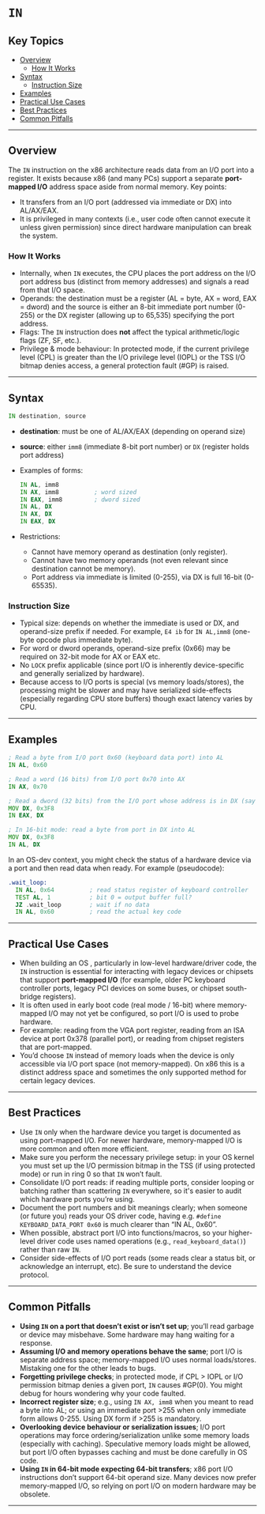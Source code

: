 # `IN`

## Key Topics

* [Overview](#overview)
  * [How It Works](#how-it-works)
* [Syntax](#syntax)
  * [Instruction Size](#instruction-size)
* [Examples](#examples)
* [Practical Use Cases](#practical-use-cases)
* [Best Practices](#best-practices)
* [Common Pitfalls](#common-pitfalls)

---

## Overview

The `IN` instruction on the x86 architecture reads data from an I/O port into a register. It exists because x86 (and many PCs) support a separate **port-mapped I/O** address space aside from normal memory. Key points:

* It transfers from an I/O port (addressed via immediate or DX) into AL/AX/EAX.
* It is privileged in many contexts (i.e., user code often cannot execute it unless given permission) since direct hardware manipulation can break the system.

### How It Works

* Internally, when `IN` executes, the CPU places the port address on the I/O port address bus (distinct from memory addresses) and signals a read from that I/O space.
* Operands: the destination must be a register (AL = byte, AX = word, EAX = dword) and the source is either an 8-bit immediate port number (0-255) or the DX register (allowing up to 65,535) specifying the port address.
* Flags: The `IN` instruction does **not** affect the typical arithmetic/logic flags (ZF, SF, etc.).
* Privilege & mode behaviour: In protected mode, if the current privilege level (CPL) is greater than the I/O privilege level (IOPL) or the TSS I/O bitmap denies access, a general protection fault (#GP) is raised.

---

## Syntax

```asm
IN destination, source
```

* **destination**: must be one of AL/AX/EAX (depending on operand size)
* **source**: either `imm8` (immediate 8-bit port number) or `DX` (register holds port address)
* Examples of forms:

  ```asm
  IN AL, imm8
  IN AX, imm8          ; word sized
  IN EAX, imm8         ; dword sized
  IN AL, DX
  IN AX, DX
  IN EAX, DX
  ```
* Restrictions:

  * Cannot have memory operand as destination (only register).
  * Cannot have two memory operands (not even relevant since destination cannot be memory).
  * Port address via immediate is limited (0-255), via DX is full 16-bit (0-65535).

### Instruction Size

* Typical size: depends on whether the immediate is used or DX, and operand-size prefix if needed. For example, `E4 ib` for `IN AL,imm8` (one-byte opcode plus immediate byte).
* For word or dword operands, operand-size prefix (0x66) may be required on 32-bit mode for AX or EAX etc.
* No `LOCK` prefix applicable (since port I/O is inherently device-specific and generally serialized by hardware).
* Because access to I/O ports is special (vs memory loads/stores), the processing might be slower and may have serialized side-effects (especially regarding CPU store buffers) though exact latency varies by CPU.

---

## Examples

```asm
; Read a byte from I/O port 0x60 (keyboard data port) into AL
IN AL, 0x60

; Read a word (16 bits) from I/O port 0x70 into AX
IN AX, 0x70

; Read a dword (32 bits) from the I/O port whose address is in DX (say DX = 0x3F8)
MOV DX, 0x3F8
IN EAX, DX

; In 16-bit mode: read a byte from port in DX into AL
MOV DX, 0x3F8
IN AL, DX
```

In an OS-dev context, you might check the status of a hardware device via a port and then read data when ready. For example (pseudocode):

```asm
.wait_loop:
  IN AL, 0x64          ; read status register of keyboard controller
  TEST AL, 1           ; bit 0 = output buffer full?
  JZ .wait_loop        ; wait if no data
  IN AL, 0x60          ; read the actual key code
```

---

## Practical Use Cases

* When building an OS , particularly in low-level hardware/driver code, the `IN` instruction is essential for interacting with legacy devices or chipsets that support **port-mapped I/O** (for example, older PC keyboard controller ports, legacy PCI devices on some buses, or chipset south-bridge registers).
* It is often used in early boot code (real mode / 16-bit) where memory-mapped I/O may not yet be configured, so port I/O is used to probe hardware.
* For example: reading from the VGA port register, reading from an ISA device at port 0x378 (parallel port), or reading from chipset registers that are port-mapped.
* You’d choose `IN` instead of memory loads when the device is only accessible via I/O port space (not memory-mapped). On x86 this is a distinct address space and sometimes the only supported method for certain legacy devices.

---

## Best Practices

* Use `IN` only when the hardware device you target is documented as using port-mapped I/O. For newer hardware, memory-mapped I/O is more common and often more efficient.
* Make sure you perform the necessary privilege setup: in your OS kernel you must set up the I/O permission bitmap in the TSS (if using protected mode) or run in ring 0 so that `IN` won’t fault.
* Consolidate I/O port reads: if reading multiple ports, consider looping or batching rather than scattering `IN` everywhere, so it's easier to audit which hardware ports you’re using.
* Document the port numbers and bit meanings clearly; when someone (or future you) reads your OS driver code, having e.g. `#define KEYBOARD_DATA_PORT 0x60` is much clearer than “IN AL, 0x60”.
* When possible, abstract port I/O into functions/macros, so your higher-level driver code uses named operations (e.g., `read_keyboard_data()`) rather than raw `IN`.
* Consider side-effects of I/O port reads (some reads clear a status bit, or acknowledge an interrupt, etc). Be sure to understand the device protocol.

---

## Common Pitfalls

* **Using `IN` on a port that doesn’t exist or isn’t set up**; you’ll read garbage or device may misbehave. Some hardware may hang waiting for a response.
* **Assuming I/O and memory operations behave the same**; port I/O is separate address space; memory-mapped I/O uses normal loads/stores. Mistaking one for the other leads to bugs.
* **Forgetting privilege checks**; in protected mode, if CPL > IOPL or I/O permission bitmap denies a given port, `IN` causes #GP(0). You might debug for hours wondering why your code faulted.
* **Incorrect register size**; e.g., using `IN AX, imm8` when you meant to read a byte into AL; or using an immediate port >255 when only immediate form allows 0-255. Using DX form if >255 is mandatory.
* **Overlooking device behaviour or serialization issues**; I/O port operations may force ordering/serialization unlike some memory loads (especially with caching). Speculative memory loads might be allowed, but port I/O often bypasses caching and must be done carefully in OS code.
* **Using `IN` in 64-bit mode expecting 64-bit transfers**; x86 port I/O instructions don’t support 64-bit operand size. Many devices now prefer memory-mapped I/O, so relying on port I/O on modern hardware may be obsolete.

---
